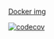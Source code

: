 [Docker img](https://hub.docker.com/repository/docker/artemnefedov/employee-service/general)

[![codecov](https://codecov.io/gh/popcorncafe/employee-service/graph/badge.svg?token=LQTC1HC24I)](https://codecov.io/gh/popcorncafe/employee-service)

